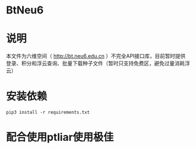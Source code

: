 BtNeu6
====
# 说明
本文件为六维空间（ http://bt.neu6.edu.cn ）不完全API接口库，目前暂时提供登录、积分和浮云查询、批量下载种子文件（暂时只支持免费区，避免过量消耗浮云）
# 安装依赖
`pip3 install -r requirements.txt`
# 配合使用ptliar使用极佳
